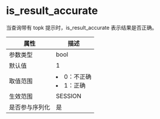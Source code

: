 # is_result_accurate

当查询带有 topk 提示时，is_result_accurate 表示结果是否正确。

| **属性**  |                                                 **描述**                                                 |
|---------|--------------------------------------------------------------------------------------------------------|
| 参数类型    | bool                |
| 默认值     | 1                   |
| 取值范围    | <li> 0：不正确   <li> 1：正确    |
| 生效范围    | SESSION             |
| 是否参与序列化 | 是                   |
